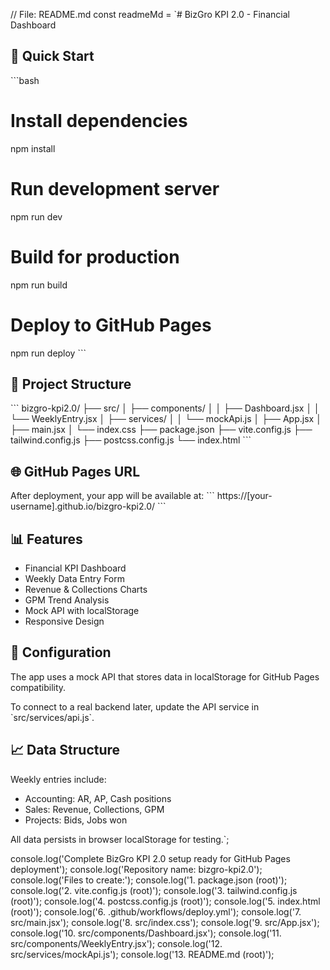 // File: README.md
const readmeMd = `# BizGro KPI 2.0 - Financial Dashboard

## 🚀 Quick Start

\`\`\`bash
# Install dependencies
npm install

# Run development server
npm run dev

# Build for production
npm run build

# Deploy to GitHub Pages
npm run deploy
\`\`\`

## 📁 Project Structure

\`\`\`
bizgro-kpi2.0/
├── src/
│   ├── components/
│   │   ├── Dashboard.jsx
│   │   └── WeeklyEntry.jsx
│   ├── services/
│   │   └── mockApi.js
│   ├── App.jsx
│   ├── main.jsx
│   └── index.css
├── package.json
├── vite.config.js
├── tailwind.config.js
├── postcss.config.js
└── index.html
\`\`\`

## 🌐 GitHub Pages URL

After deployment, your app will be available at:
\`\`\`
https://[your-username].github.io/bizgro-kpi2.0/
\`\`\`

## 📊 Features

- Financial KPI Dashboard
- Weekly Data Entry Form
- Revenue & Collections Charts
- GPM Trend Analysis
- Mock API with localStorage
- Responsive Design

## 🔧 Configuration

The app uses a mock API that stores data in localStorage for GitHub Pages compatibility.

To connect to a real backend later, update the API service in \`src/services/api.js\`.

## 📈 Data Structure

Weekly entries include:
- Accounting: AR, AP, Cash positions
- Sales: Revenue, Collections, GPM
- Projects: Bids, Jobs won

All data persists in browser localStorage for testing.`;

console.log('Complete BizGro KPI 2.0 setup ready for GitHub Pages deployment');
console.log('Repository name: bizgro-kpi2.0');
console.log('Files to create:');
console.log('1. package.json (root)');
console.log('2. vite.config.js (root)');
console.log('3. tailwind.config.js (root)');
console.log('4. postcss.config.js (root)');
console.log('5. index.html (root)');
console.log('6. .github/workflows/deploy.yml');
console.log('7. src/main.jsx');
console.log('8. src/index.css');
console.log('9. src/App.jsx');
console.log('10. src/components/Dashboard.jsx');
console.log('11. src/components/WeeklyEntry.jsx');
console.log('12. src/services/mockApi.js');
console.log('13. README.md (root)');
